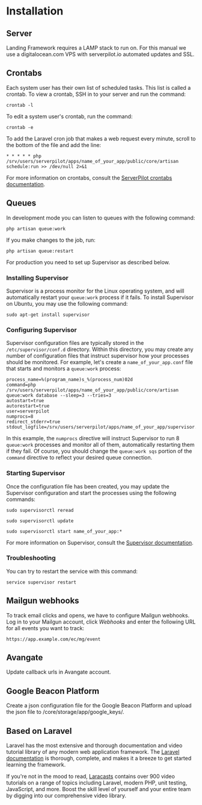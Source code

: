 # Installation

## Server
Landing Framework requires a LAMP stack to run on. For this manual we use a digitalocean.com VPS with serverpilot.io automated updates and SSL.

## Crontabs
Each system user has their own list of scheduled tasks. This list is called a crontab. To view a crontab, SSH in to your server and run the command:

`crontab -l`

To edit a system user's crontab, run the command:

`crontab -e`

To add the Laravel cron job that makes a web request every minute, scroll to the bottom of the file and add the line:

`* * * * * php /srv/users/serverpilot/apps/name_of_your_app/public/core/artisan schedule:run >> /dev/null 2>&1`

For more information on crontabs, consult the [ServerPilot crontabs documentation](https://serverpilot.io/community/articles/how-to-use-cron-to-schedule-scripts.html).

## Queues
In development mode you can listen to queues with the following command:

`php artisan queue:work`

If you make changes to the job, run:

`php artisan queue:restart`

For production you need to set up Supervisor as described below.

### Installing Supervisor
Supervisor is a process monitor for the Linux operating system, and will automatically restart your `queue:work` process if it fails. To install Supervisor on Ubuntu, you may use the following command:

`sudo apt-get install supervisor`

### Configuring Supervisor
Supervisor configuration files are typically stored in the `/etc/supervisor/conf.d` directory. Within this directory, you may create any number of configuration files that instruct supervisor how your processes should be monitored. For example, let's create a `name_of_your_app.conf` file that starts and monitors a `queue:work` process:

```[program:name_of_your_app]
process_name=%(program_name)s_%(process_num)02d
command=php /srv/users/serverpilot/apps/name_of_your_app/public/core/artisan queue:work database --sleep=3 --tries=3
autostart=true
autorestart=true
user=serverpilot
numprocs=8
redirect_stderr=true
stdout_logfile=/srv/users/serverpilot/apps/name_of_your_app/supervisor.log
``` 

In this example, the `numprocs` directive will instruct Supervisor to run 8 `queue:work` processes and monitor all of them, automatically restarting them if they fail. Of course, you should change the `queue:work sqs` portion of the `command` directive to reflect your desired queue connection.

### Starting Supervisor
Once the configuration file has been created, you may update the Supervisor configuration and start the processes using the following commands:

`sudo supervisorctl reread`

`sudo supervisorctl update`

`sudo supervisorctl start name_of_your_app:*`

For more information on Supervisor, consult the [Supervisor documentation](http://supervisord.org/index.html).

### Troubleshooting
You can try to restart the service with this command:

`service supervisor restart`

## Mailgun webhooks
To track email clicks and opens, we have to configure Mailgun webhooks. Log in to your Mailgun account, click *Webhooks* and enter the following URL for all events you want to track:

`https://app.example.com/ec/mg/event`

## Avangate
Update callback urls in Avangate account.

## Google Beacon Platform
Create a json configuration file for the Google Beacon Platform and upload the json file to /core/storage/app/google_keys/.

## Based on Laravel

Laravel has the most extensive and thorough documentation and video tutorial library of any modern web application framework. The [Laravel documentation](https://laravel.com/docs) is thorough, complete, and makes it a breeze to get started learning the framework.

If you're not in the mood to read, [Laracasts](https://laracasts.com) contains over 900 video tutorials on a range of topics including Laravel, modern PHP, unit testing, JavaScript, and more. Boost the skill level of yourself and your entire team by digging into our comprehensive video library.